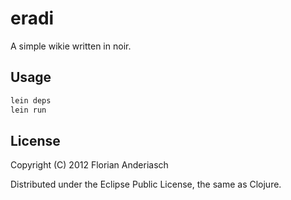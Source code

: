 # eradi

A simple wikie written in noir. 

## Usage

```bash
lein deps
lein run
```

## License

Copyright (C) 2012 Florian Anderiasch

Distributed under the Eclipse Public License, the same as Clojure.

